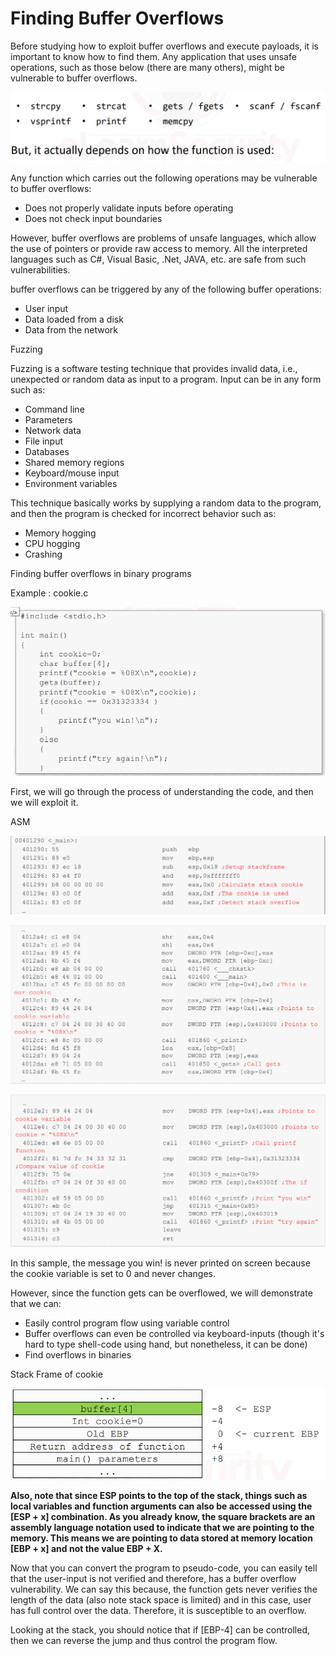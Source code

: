 # Finding Buffer Overflows

Before studying how to exploit buffer overflows and execute payloads, it is important to know how to find them. Any application that uses unsafe operations, such as those below \(there are many others\), might be vulnerable to buffer overflows.

![](.gitbook/assets/image%20%2872%29.png)

Any function which carries out the following operations may be vulnerable to buffer overflows: 

* Does not properly validate inputs before operating 
* Does not check input boundaries

However, buffer overflows are problems of unsafe languages, which allow the use of pointers or provide raw access to memory. All the interpreted languages such as C\#, Visual Basic, .Net, JAVA, etc. are safe from such vulnerabilities.

buffer overflows can be triggered by any of the following buffer operations: 

* User input 
* Data loaded from a disk 
* Data from the network

Fuzzing

Fuzzing is a software testing technique that provides invalid data, i.e., unexpected or random data as input to a program. Input can be in any form such as: 

*  Command line 
*  Parameters 
* Network data 
* File input 
*  Databases 
* Shared memory regions 
* Keyboard/mouse input 
* Environment variables

This technique basically works by supplying a random data to the program, and then the program is checked for incorrect behavior such as: 

* Memory hogging 
* CPU hogging 
* Crashing

Finding buffer overflows in binary programs

Example : cookie.c

![](.gitbook/assets/image%20%2853%29.png)

First, we will go through the process of understanding the code, and then we will exploit it.

ASM

![](.gitbook/assets/image%20%2876%29.png)

![](.gitbook/assets/image%20%2851%29.png)

![](.gitbook/assets/image%20%2845%29.png)

In this sample, the message you win! is never printed on screen because the cookie variable is set to 0 and never changes.

However, since the function gets can be overflowed, we will demonstrate that we can:

* Easily control program flow using variable control 
* Buffer overflows can even be controlled via keyboard-inputs \(though it's hard to type shell-code using hand, but nonetheless, it can be done\)
* Find overflows in binaries

Stack Frame of cookie

![](.gitbook/assets/image%20%2848%29.png)

**Also, note that since ESP points to the top of the stack, things such as local variables and function arguments can also be accessed using the \[ESP + x\] combination. As you already know, the square brackets are an assembly language notation used to indicate that we are pointing to the memory. This means we are pointing to data stored at memory location \[EBP + x\] and not the value EBP + X.**

Now that you can convert the program to pseudo-code, you can easily tell that the user-input is not verified and therefore, has a buffer overflow vulnerability. We can say this because, the function gets never verifies the length of the data \(also note stack space is limited\) and in this case, user has full control over the data. Therefore, it is susceptible to an overflow.

Looking at the stack, you should notice that if \[EBP-4\] can be controlled, then we can reverse the jump and thus control the program flow.

